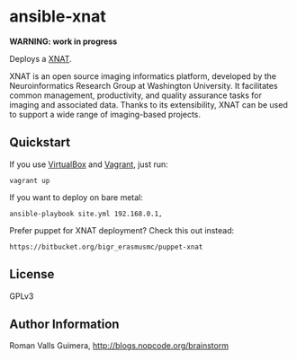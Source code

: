 ansible-xnat
============

**WARNING: work in progress**

Deploys a [XNAT](http://www.xnat.org). 

XNAT is an open source imaging informatics platform, developed by the Neuroinformatics Research Group at Washington University. It facilitates common management, productivity, and quality assurance tasks for imaging and associated data. Thanks to its extensibility, XNAT can be used to support a wide range of imaging-based projects.

Quickstart
----------

If you use [VirtualBox](https://www.virtualbox.org/wiki/Downloads) and [Vagrant](http://www.vagrantup.com/downloads.html), just run:

	vagrant up

If you want to deploy on bare metal:

    ansible-playbook site.yml 192.168.0.1,

Prefer puppet for XNAT deployment? Check this out instead:

	https://bitbucket.org/bigr_erasmusmc/puppet-xnat

License
-------

GPLv3

Author Information
------------------

Roman Valls Guimera,
http://blogs.nopcode.org/brainstorm
